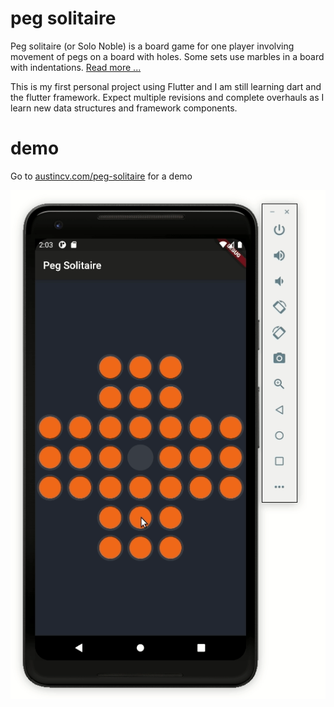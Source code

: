# peg solitaire

Peg solitaire (or Solo Noble) is a board game for one player involving movement of pegs
on a board with holes. Some sets use marbles in a board with indentations.
[Read more ...](https://en.wikipedia.org/wiki/Peg_solitaire)

This is my first personal project using Flutter and I am still learning dart 
and the flutter framework. Expect multiple revisions and complete overhauls as
I learn new data structures and framework components.

# demo
Go to [austincv.com/peg-solitaire](https://www.austincv.com/peg-solitaire) for a demo

![Demo gif](docs/gifs/peg_solitaire.gif)
